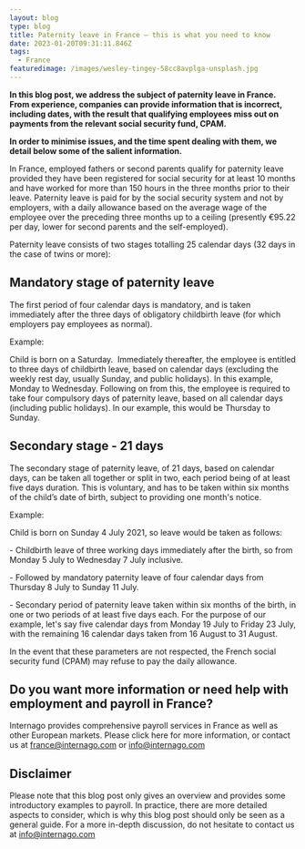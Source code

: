 ```yaml
---
layout: blog
type: blog
title: Paternity leave in France – this is what you need to know
date: 2023-01-20T09:31:11.846Z
tags:
  - France
featuredimage: /images/wesley-tingey-58cc8avplga-unsplash.jpg
---
```

**In this blog post, we address the subject of paternity leave in France. From experience, companies can provide information that is incorrect, including dates, with the result that qualifying employees miss out on payments from the relevant social security fund, CPAM.** 

**In order to minimise issues, and the time spent dealing with them, we detail below some of the salient information.**

In France, employed fathers or second parents qualify for paternity leave provided they have been registered for social security for at least 10 months and have worked for more than 150 hours in the three months prior to their leave. Paternity leave is paid for by the social security system and not by employers, with a daily allowance based on the average wage of the employee over the preceding three months up to a ceiling (presently €95.22 per day, lower for second parents and the self-employed).

Paternity leave consists of two stages totalling 25 calendar days (32 days in the case of twins or more):

## Mandatory stage of paternity leave

The first period of four calendar days is mandatory, and is taken immediately after the three days of obligatory childbirth leave (for which employers pay employees as normal).

Example:

Child is born on a Saturday.  Immediately thereafter, the employee is entitled to three days of childbirth leave, based on calendar days (excluding the weekly rest day, usually Sunday, and public holidays). In this example, Monday to Wednesday. Following on from this, the employee is required to take four compulsory days of paternity leave, based on all calendar days (including public holidays). In our example, this would be Thursday to Sunday.

## Secondary stage - 21 days

The secondary stage of paternity leave, of 21 days, based on calendar days, can be taken all together or split in two, each period being of at least five days duration. This is voluntary, and has to be taken within six months of the child’s date of birth, subject to providing one month's notice.

Example: 

Child is born on Sunday 4 July 2021, so leave would be taken as follows: 

\- Childbirth leave of three working days immediately after the birth, so from Monday 5 July to Wednesday 7 July inclusive.

\- Followed by mandatory paternity leave of four calendar days from Thursday 8 July to Sunday 11 July. 

\- Secondary period of paternity leave taken within six months of the birth, in one or two periods of at least five days each. For the purpose of our example, let's say five calendar days from Monday 19 July to Friday 23 July, with the remaining 16 calendar days taken from 16 August to 31 August.

In the event that these parameters are not respected, the French social security fund (CPAM) may refuse to pay the daily allowance. 

## Do you want more information or need help with employment and payroll in France?

Internago provides comprehensive payroll services in France as well as other European markets. Please click here for more information, or contact us at [france@internago.com](mailto:france@internago.com) or [info@internago.com](mailto:info@internago.com)

## Disclaimer

Please note that this blog post only gives an overview and provides some introductory examples to payroll. In practice, there are more detailed aspects to consider, which is why this blog post should only be seen as a general guide. For a more in-depth discussion, do not hesitate to contact us at [info@internago.com](mailto:info@internago.com)